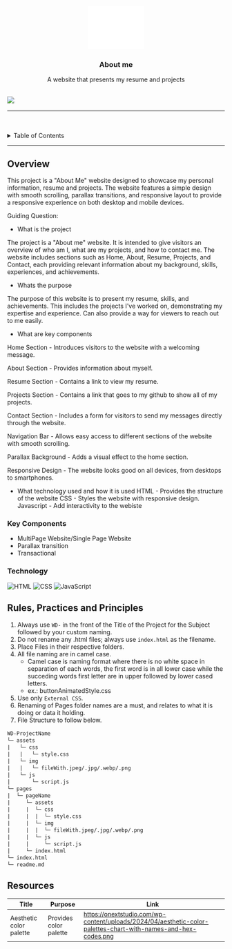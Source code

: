 <a name="readme-top">

<br/>

<br />
<div align="center">
  <a href="https://github.com/zyx-0314/">
  <!-- TODO: If you want to add logo or banner you can add it here -->
    <img src="./assets/img/nyebe_white.png" alt="Nyebe" width="130" height="100">
  </a>
<!-- TODO: Change Title to the name of the title of your Project -->
  <h3 align="center">About me</h3>
</div>
<!-- TODO: Make a short description -->
<div align="center">
A website that presents my resume and projects
</div>

<br />

<!-- TODO: Change the zyx-0314 into your github username  -->
<!-- TODO: Change the WD-Template-Project into the same name of your folder -->
![](https://visit-counter.vercel.app/counter.png?page=zyx-0314/WD-Template-Project)

---

<br />
<br />

<!-- TODO: If you want to add more layers for your readme -->
<details>
  <summary>Table of Contents</summary>
  <ol>
    <li>
      <a href="#overview">Overview</a>
      <ol>
        <li>
          <a href="#key-components">Key Components</a>
        </li>
        <li>
          <a href="#technology">Technology</a>
        </li>
      </ol>
    </li>
    <li>
      <a href="#rule,-practices-and-principles">Rules, Practices and Principles</a>
    </li>
    <li>
      <a href="#resources">Resources</a>
    </li>
  </ol>
</details>

---

## Overview

<!-- TODO: To be changed -->
<!-- The following are just sample -->
This project is a "About Me" website designed to showcase my personal information, resume and projects. The website features a simple design with smooth scrolling, parallax transitions, and responsive layout to provide a responsive experience on both desktop and mobile devices.

Guiding Question:
- What is the project

The project is a "About me" website. It is intended to give visitors an overview of who am I, what are my projects, and how to contact me. The website includes sections such as Home, About, Resume, Projects, and Contact, each providing relevant information about my background, skills, experiences, and achievements.
- Whats the purpose

The purpose of this website is to present my resume, skills, and achievements. This includes the projects I've worked on, demonstrating my expertise and experience. Can also provide a way for viewers to reach out to me easily.
- What are key components

Home Section - Introduces visitors to the website with a welcoming message.

About Section - Provides information about myself.

Resume Section - Contains a link to view my resume.

Projects Section - Contains a link that goes to my github to show all of my projects.

Contact Section - Includes a form for visitors to send my messages directly through the website.

Navigation Bar - Allows easy access to different sections of the website with smooth scrolling.

Parallax Background - Adds a visual effect to the home section.

Responsive Design - The website looks good on all devices, from desktops to smartphones.

- What technology used and how it is used
HTML - Provides the structure of the website
CSS - Styles the website with responsive design.
Javascript - Add interactivity to the webiste
### Key Components
<!-- TODO: List of Key Components -->
<!-- The following are just sample -->
- MultiPage Website/Single Page Website
- Parallax transition
- Transactional

### Technology
<!-- TODO: List of Technology Used -->
![HTML](https://img.shields.io/badge/HTML-E34F26?style=for-the-badge&logo=html5&logoColor=white)
![CSS](https://img.shields.io/badge/CSS-1572B6?style=for-the-badge&logo=css3&logoColor=white)
![JavaScript](https://img.shields.io/badge/JavaScript-F7DF1E?style=for-the-badge&logo=javascript&logoColor=white)

## Rules, Practices and Principles
1. Always use `WD-` in the front of the Title of the Project for the Subject followed by your custom naming.
2. Do not rename any .html files; always use `index.html` as the filename.
3. Place Files in their respective folders.
4. All file naming are in camel case.
   - Camel case is naming format where there is no white space in separation of each words, the first word is in all lower case while the succeding words first letter are in upper followed by lower cased letters.
   - ex.: buttonAnimatedStyle.css
5. Use only `External CSS`.
6. Renaming of Pages folder names are a must, and relates to what it is doing or data it holding.
7. File Structure to follow below.

```
WD-ProjectName
└─ assets
|   └─ css
|   |   └─ style.css
|   └─ img
|   |   └─ fileWith.jpeg/.jpg/.webp/.png
|   └─ js
|       └─ script.js
└─ pages
|  └─ pageName
|     └─ assets
|     |  └─ css
|     |  |  └─ style.css
|     |  └─ img
|     |  |  └─ fileWith.jpeg/.jpg/.webp/.png
|     |  └─ js
|     |     └─ script.js
|     └─ index.html
└─ index.html
└─ readme.md
```

## Resources

<!-- TODO: Add References -->
| Title | Purpose | Link |
|-|-|-|
| Aesthetic color palette | Provides color palette | https://onextstudio.com/wp-content/uploads/2024/04/aesthetic-color-palettes-chart-with-names-and-hex-codes.png |
